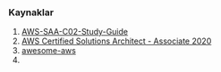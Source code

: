### Kaynaklar

1. [AWS-SAA-C02-Study-Guide](https://github.com/keenanromain/AWS-SAA-C02-Study-Guide)
2. [AWS Certified Solutions Architect - Associate 2020](https://www.youtube.com/watch?v=Ia-UEYYR44s)
3. [awesome-aws](https://github.com/donnemartin/awesome-aws)
4. 
